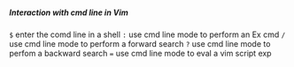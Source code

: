 
##### Interaction with cmd line in Vim

`$` enter the comd line in a shell
`:` use cmd line mode to perform an Ex cmd
`/` use cmd line mode to perform a forward search 
`?` use cmd line mode to perfom a backward search
`=` use cmd line mode to eval a vim script exp 
